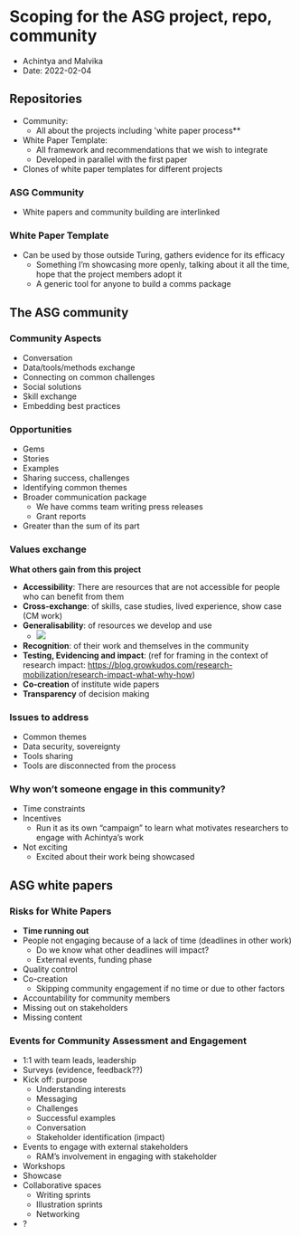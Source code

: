 # Scoping for the ASG project, repo, community

- Achintya and Malvika
- Date: 2022-02-04

## Repositories

- Community:
    - All about the projects including 'white paper process**
- White Paper Template: 
    - All framework and recommendations that we wish to integrate
    - Developed in parallel with the first paper
- Clones of white paper templates for different projects

### ASG Community

- White papers and community building are interlinked

### White Paper Template 
- Can be used by those outside Turing, gathers evidence for its efficacy
    - Something I’m showcasing more openly, talking about it all the time, hope that the project members adopt it
    - A generic tool for anyone to build a comms package

## The ASG community

### Community Aspects

- Conversation
- Data/tools/methods exchange
- Connecting on common challenges
- Social solutions
- Skill exchange
- Embedding best practices

### Opportunities

- Gems
- Stories
- Examples
- Sharing success, challenges
- Identifying common themes
- Broader communication package
    - We have comms team writing press releases
    - Grant reports
- Greater than the sum of its part

### Values exchange

**What others gain from this project**

- **Accessibility**: There are resources that are not accessible for people who can benefit from them
- **Cross-exchange**: of skills, case studies, lived experience, show case (CM work)
- **Generalisability**: of resources we develop and use
  - ![](https://i.imgur.com/p0H4uFQ.jpg)
- **Recognition**: of their work and themselves in the community 
- **Testing, Evidencing and impact**: (ref for framing in the context of research impact: https://blog.growkudos.com/research-mobilization/research-impact-what-why-how)
- **Co-creation** of institute wide papers
- **Transparency** of decision making

### Issues to address

- Common themes
- Data security, sovereignty
- Tools sharing
- Tools are disconnected from the process

### Why won’t someone engage in this community?

- Time constraints
- Incentives
    - Run it as its own “campaign” to learn what motivates researchers to engage with Achintya’s work
- Not exciting
    - Excited about their work being showcased

## ASG white papers

### Risks for White Papers

- **Time running out**
- People not engaging because of a lack of time (deadlines in other work)
    - Do we know what other deadlines will impact?
    - External events, funding phase
- Quality control
- Co-creation 
    - Skipping community engagement if no time or due to other factors
- Accountability for community members
- Missing out on stakeholders
- Missing content

### Events for Community Assessment and Engagement

- 1:1 with team leads, leadership
- Surveys (evidence, feedback??)
- Kick off: purpose 
    - Understanding interests
    - Messaging
    - Challenges 
    - Successful examples
    - Conversation
    - Stakeholder identification (impact)
- Events to engage with external stakeholders
    - RAM’s involvement in engaging with stakeholder
- Workshops
- Showcase
- Collaborative spaces
    - Writing sprints
    - Illustration sprints
    - Networking
- ?

